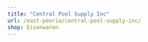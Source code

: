 ```yaml
---
title: "Central Pool Supply Inc"
url: /east-peoria/central-pool-supply-inc/
shop: Eisenwaren
---
```

